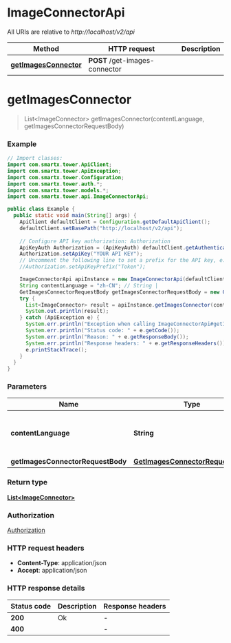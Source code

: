# ImageConnectorApi

All URIs are relative to *http://localhost/v2/api*

Method | HTTP request | Description
------------- | ------------- | -------------
[**getImagesConnector**](ImageConnectorApi.md#getImagesConnector) | **POST** /get-images-connector | 


<a name="getImagesConnector"></a>
# **getImagesConnector**
> List&lt;ImageConnector&gt; getImagesConnector(contentLanguage, getImagesConnectorRequestBody)



### Example
```java
// Import classes:
import com.smartx.tower.ApiClient;
import com.smartx.tower.ApiException;
import com.smartx.tower.Configuration;
import com.smartx.tower.auth.*;
import com.smartx.tower.models.*;
import com.smartx.tower.api.ImageConnectorApi;

public class Example {
  public static void main(String[] args) {
    ApiClient defaultClient = Configuration.getDefaultApiClient();
    defaultClient.setBasePath("http://localhost/v2/api");
    
    // Configure API key authorization: Authorization
    ApiKeyAuth Authorization = (ApiKeyAuth) defaultClient.getAuthentication("Authorization");
    Authorization.setApiKey("YOUR API KEY");
    // Uncomment the following line to set a prefix for the API key, e.g. "Token" (defaults to null)
    //Authorization.setApiKeyPrefix("Token");

    ImageConnectorApi apiInstance = new ImageConnectorApi(defaultClient);
    String contentLanguage = "zh-CN"; // String | 
    GetImagesConnectorRequestBody getImagesConnectorRequestBody = new GetImagesConnectorRequestBody(); // GetImagesConnectorRequestBody | 
    try {
      List<ImageConnector> result = apiInstance.getImagesConnector(contentLanguage, getImagesConnectorRequestBody);
      System.out.println(result);
    } catch (ApiException e) {
      System.err.println("Exception when calling ImageConnectorApi#getImagesConnector");
      System.err.println("Status code: " + e.getCode());
      System.err.println("Reason: " + e.getResponseBody());
      System.err.println("Response headers: " + e.getResponseHeaders());
      e.printStackTrace();
    }
  }
}
```

### Parameters

Name | Type | Description  | Notes
------------- | ------------- | ------------- | -------------
 **contentLanguage** | **String**|  | [enum: zh-CN, en-US]
 **getImagesConnectorRequestBody** | [**GetImagesConnectorRequestBody**](GetImagesConnectorRequestBody.md)|  |

### Return type

[**List&lt;ImageConnector&gt;**](ImageConnector.md)

### Authorization

[Authorization](../README.md#Authorization)

### HTTP request headers

 - **Content-Type**: application/json
 - **Accept**: application/json

### HTTP response details
| Status code | Description | Response headers |
|-------------|-------------|------------------|
**200** | Ok |  -  |
**400** |  |  -  |

